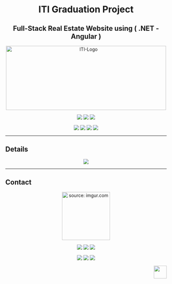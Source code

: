 

<div align="center">

# ITI Graduation Project
## Full-Stack Real Estate Website using ( .NET - Angular ) 

  <a href="https://www.iti.gov.eg/">
    <img src="https://uteena.com//static/uteena/images/iti_logo.5b9a0fd125be.png" alt="ITI-Logo" width="500" height="200">
  </a>
 
  ![](https://img.shields.io/badge/Intensive_Code_Camp-b4272d?style=flat&logo=iti&logoColor=)  ![](https://img.shields.io/badge/3_Months_Program-b4272d?style=flat&logo=iti&logoColor=)  ![](https://img.shields.io/badge/Alexandria_Branch-b4272d?style=flat&logo=iti&logoColor=)

</div>

<a name="readme-top"></a>
<div align="center">
  
  ![](https://img.shields.io/badge/Angular-b4272d?style=flat&logo=angular&logoColor=white) ![](https://img.shields.io/badge/SCSS-b4272d?style=flat&logo=css3&logoColor=white) ![](https://img.shields.io/badge/Figma-5333ed?style=flat&logo=figma&logoColor=white) ![](https://img.shields.io/badge/Visual_Studio_Code-5333ed?style=flat&logo=visual%20studio%20code&logoColor=white)

  </div>


---
## Details

> 

> 
<div align="center">


   [![](https://img.shields.io/badge/Website_Demo-5333ed?style=for-the-badge)]()




</div>


---
## Contact

<div align="center">
  <a href="https://imgur.com/6gms29J"><img src="https://i.imgur.com/6gms29J.png" title="source: imgur.com" width=150  /></a>
 
  ![](https://img.shields.io/badge/Software_Engineer-ffc53b?style=flat)  ![](https://img.shields.io/badge/Full_Stack_Web_Developer-ffc53b?style=flat)  ![](https://img.shields.io/badge/Front_End_UI_developer-ffc53b?style=flat)


  [![](https://img.shields.io/badge/Microsoft_Outlook-5333ed?style=for-the-badge&logo=microsoft-outlook&logoColor=white)](mailto:mayaramein@outlook.com) [![](https://img.shields.io/badge/website-5333ed?style=for-the-badge&logo=About.me&logoColor=white)](https://github.com/mayaramein)
[![](https://img.shields.io/badge/LinkedIn-5333ed?style=for-the-badge&logo=linkedin&logoColor=white)](https://linkedin.com/in/mayaramein) 


</div>
<p align="right"><a href="#readme-top"><img src="https://uxwing.com/wp-content/themes/uxwing/download/arrow-direction/angle-circle-arrow-up-icon.svg"  width=40   /></a></p>




